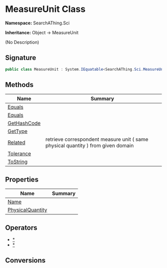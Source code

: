 # MeasureUnit Class
**Namespace:** SearchAThing.Sci

**Inheritance:** Object → MeasureUnit

(No Description)

## Signature
```csharp
public class MeasureUnit : System.IEquatable<SearchAThing.Sci.MeasureUnit>
```
## Methods
|**Name**|**Summary**|
|---|---|
|[Equals](MeasureUnit/Equals.md)||
|[Equals](MeasureUnit/Equals.md#equalsobject)||
|[GetHashCode](MeasureUnit/GetHashCode.md)||
|[GetType](MeasureUnit/GetType.md)||
|[Related](MeasureUnit/Related.md)|retrieve correspondent measure unit ( same physical quantity ) from given domain|
|[Tolerance](MeasureUnit/Tolerance.md)||
|[ToString](MeasureUnit/ToString.md)||
## Properties
|**Name**|**Summary**|
|---|---|
|[Name](MeasureUnit/Name.md)|
|[PhysicalQuantity](MeasureUnit/PhysicalQuantity.md)|
## Operators
- [*](MeasureUnit/op_Multiply.md)
- [*](MeasureUnit/op_Multiply.md)
## Conversions
